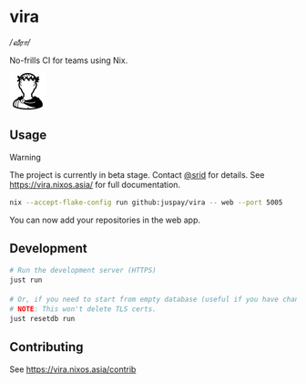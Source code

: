 # vira

_/வீரா/_

No-frills CI for teams using Nix.

<img src="https://raw.githubusercontent.com/juspay/vira/refs/heads/main/packages/vira/static/vira-logo.svg" style="height: 64px;" />

## Usage

> [!WARNING]
> The project is currently in beta stage. Contact [@srid](https://github.com/srid) for details. See <https://vira.nixos.asia/> for full documentation.

```sh
nix --accept-flake-config run github:juspay/vira -- web --port 5005
```

You can now add your repositories in the web app.

## Development

```sh
# Run the development server (HTTPS)
just run

# Or, if you need to start from empty database (useful if you have changed the acid-state types)
# NOTE: This won't delete TLS certs.
just resetdb run
```

## Contributing

See <https://vira.nixos.asia/contrib>
